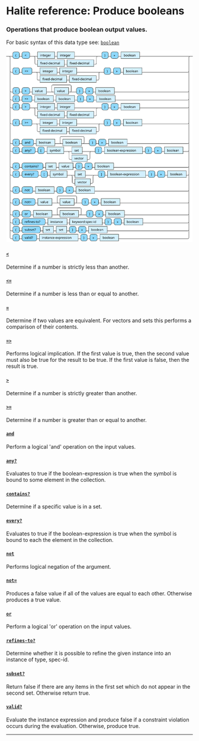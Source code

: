 <!---
  This markdown file was generated. Do not edit.
  -->

# Halite reference: Produce booleans

### <a name="boolean-out"></a>Operations that produce boolean output values.

For basic syntax of this data type see: [`boolean`](halite-basic-syntax-reference.md#boolean)

!["boolean-out"](./halite-bnf-diagrams/boolean-out.svg)

#### [`<`](halite-full-reference.md#_L)

Determine if a number is strictly less than another.

#### [`<=`](halite-full-reference.md#_L_E)

Determine if a number is less than or equal to another.

#### [`=`](halite-full-reference.md#_E)

Determine if two values are equivalent. For vectors and sets this performs a comparison of their contents.

#### [`=>`](halite-full-reference.md#_E_G)

Performs logical implication. If the first value is true, then the second value must also be true for the result to be true. If the first value is false, then the result is true.

#### [`>`](halite-full-reference.md#_G)

Determine if a number is strictly greater than another.

#### [`>=`](halite-full-reference.md#_G_E)

Determine if a number is greater than or equal to another.

#### [`and`](halite-full-reference.md#and)

Perform a logical 'and' operation on the input values.

#### [`any?`](halite-full-reference.md#any_Q)

Evaluates to true if the boolean-expression is true when the symbol is bound to some element in the collection.

#### [`contains?`](halite-full-reference.md#contains_Q)

Determine if a specific value is in a set.

#### [`every?`](halite-full-reference.md#every_Q)

Evaluates to true if the boolean-expression is true when the symbol is bound to each the element in the collection.

#### [`not`](halite-full-reference.md#not)

Performs logical negation of the argument.

#### [`not=`](halite-full-reference.md#not_E)

Produces a false value if all of the values are equal to each other. Otherwise produces a true value.

#### [`or`](halite-full-reference.md#or)

Perform a logical 'or' operation on the input values.

#### [`refines-to?`](halite-full-reference.md#refines-to_Q)

Determine whether it is possible to refine the given instance into an instance of type, spec-id.

#### [`subset?`](halite-full-reference.md#subset_Q)

Return false if there are any items in the first set which do not appear in the second set. Otherwise return true.

#### [`valid?`](halite-full-reference.md#valid_Q)

Evaluate the instance expression and produce false if a constraint violation occurs during the evaluation. Otherwise, produce true.

---
